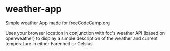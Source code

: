 # weather-app
Simple weather App made for freeCodeCamp.org

Uses your browser location in conjunction with fcc's weather API (based on openweather) to display a simple description of the weather and current temperature in either Farenheit or Celsius.
